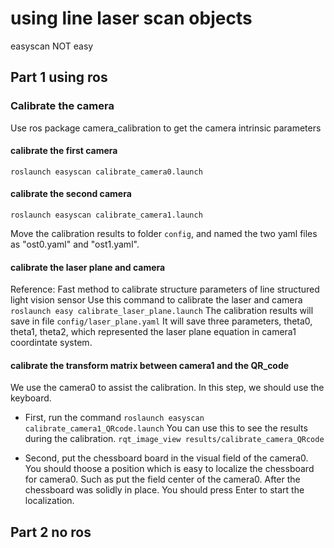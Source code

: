 # using line laser scan objects

easyscan NOT easy

## Part 1 using ros
### Calibrate the camera
Use ros package camera_calibration to get the camera intrinsic parameters
#### calibrate the first camera
`roslaunch easyscan calibrate_camera0.launch`

#### calibrate the second camera
`roslaunch easyscan calibrate_camera1.launch`

Move the calibration results to folder `config`, and named the two yaml files as "ost0.yaml" and "ost1.yaml".

#### calibrate the laser plane and camera

Reference: Fast method to calibrate structure parameters of line structured light vision sensor
Use this command to calibrate the laser and camera
`roslaunch easy calibrate_laser_plane.launch`
The calibration results will save in file `config/laser_plane.yaml`
It will save three parameters, theta0, theta1, theta2, which represented the laser plane equation in camera1 coordintate system.

#### calibrate the transform matrix between camera1 and the QR_code
We use the camera0 to assist the calibration.
In this step, we should use the keyboard. 
* First, run the command
`roslaunch easyscan calibrate_camera1_QRcode.launch`
You can use this to see the results during the calibration.
`rqt_image_view results/calibrate_camera_QRcode`

* Second, put the chessboard board in the visual field of the camera0. You should thoose a position which is easy to localize the chessboard for camera0. Such as put the field center of the camera0. After the chessboard was solidly in place. You should press Enter to start the localization. 


## Part 2 no ros



